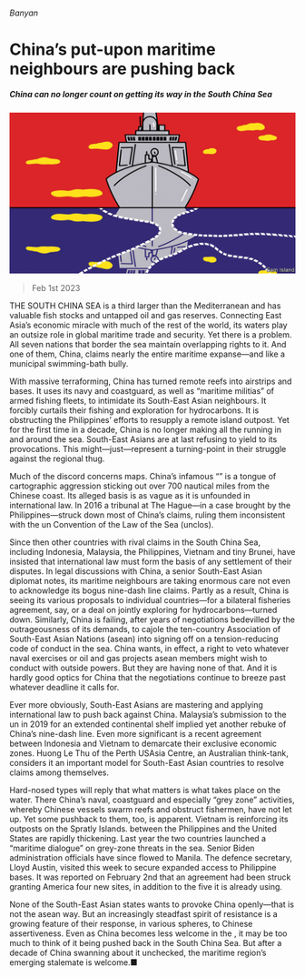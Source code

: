 ###### Banyan

# China’s put-upon maritime neighbours are pushing back 

##### China can no longer count on getting its way in the South China Sea 

![image](images/20230204_ASD002.jpg) 

> Feb 1st 2023 

THE SOUTH CHINA SEA is a third larger than the Mediterranean and has valuable fish stocks and untapped oil and gas reserves. Connecting East Asia’s economic miracle with much of the rest of the world, its waters play an outsize role in global maritime trade and security. Yet there is a problem. All seven nations that border the sea maintain overlapping rights to it. And one of them, China, claims nearly the entire maritime expanse—and  like a municipal swimming-bath bully.

With massive terraforming, China has turned remote reefs into airstrips and bases. It uses its navy and coastguard, as well as “maritime militias” of armed fishing fleets, to intimidate its South-East Asian neighbours. It forcibly curtails their fishing and exploration for hydrocarbons. It is obstructing the Philippines’ efforts to resupply a remote island outpost. Yet for the first time in a decade, China is no longer making all the running in and around the sea. South-East Asians are at last refusing to yield to its provocations. This might—just—represent a turning-point in their struggle against the regional thug.

Much of the discord concerns maps. China’s infamous “” is a tongue of cartographic aggression sticking out over 700 nautical miles from the Chinese coast. Its alleged basis is as vague as it is unfounded in international law. In 2016 a tribunal at The Hague—in a case brought by the Philippines—struck down most of China’s claims, ruling them inconsistent with the un Convention of the Law of the Sea (unclos).

Since then other countries with rival claims in the South China Sea, including Indonesia, Malaysia, the Philippines, Vietnam and tiny Brunei, have insisted that international law must form the basis of any settlement of their disputes. In legal discussions with China, a senior South-East Asian diplomat notes, its maritime neighbours are taking enormous care not even to acknowledge its bogus nine-dash line claims. Partly as a result, China is seeing its various proposals to individual countries—for a bilateral fisheries agreement, say, or a deal on jointly exploring for hydrocarbons—turned down. Similarly, China is failing, after years of negotiations bedevilled by the outrageousness of its demands, to cajole the ten-country Association of South-East Asian Nations (asean) into signing off on a tension-reducing code of conduct in the sea. China wants, in effect, a right to veto whatever naval exercises or oil and gas projects asean members might wish to conduct with outside powers. But they are having none of that. And it is hardly good optics for China that the negotiations continue to breeze past whatever deadline it calls for. 

Ever more obviously, South-East Asians are mastering and applying international law to push back against China. Malaysia’s submission to the un in 2019 for an extended continental shelf implied yet another rebuke of China’s nine-dash line. Even more significant is a recent agreement between Indonesia and Vietnam to demarcate their exclusive economic zones. Huong Le Thu of the Perth USAsia Centre, an Australian think-tank, considers it an important model for South-East Asian countries to resolve claims among themselves.

Hard-nosed types will reply that what matters is what takes place on the water. There China’s naval, coastguard and especially “grey zone” activities, whereby Chinese vessels swarm reefs and obstruct fishermen, have not let up. Yet some pushback to them, too, is apparent. Vietnam is reinforcing its outposts on the Spratly Islands.  between the Philippines and the United States are rapidly thickening. Last year the two countries launched a “maritime dialogue” on grey-zone threats in the sea. Senior Biden administration officials have since flowed to Manila. The defence secretary, Lloyd Austin, visited this week to secure expanded access to Philippine bases. It was reported on February 2nd that an agreement had been struck granting America four new sites, in addition to the five it is already using. 

None of the South-East Asian states wants to provoke China openly—that is not the asean way. But an increasingly steadfast spirit of resistance is a growing feature of their response, in various spheres, to Chinese assertiveness. Even as China becomes less welcome in the , it may be too much to think of it being pushed back in the South China Sea. But after a decade of China swanning about it unchecked, the maritime region’s emerging stalemate is welcome.■






